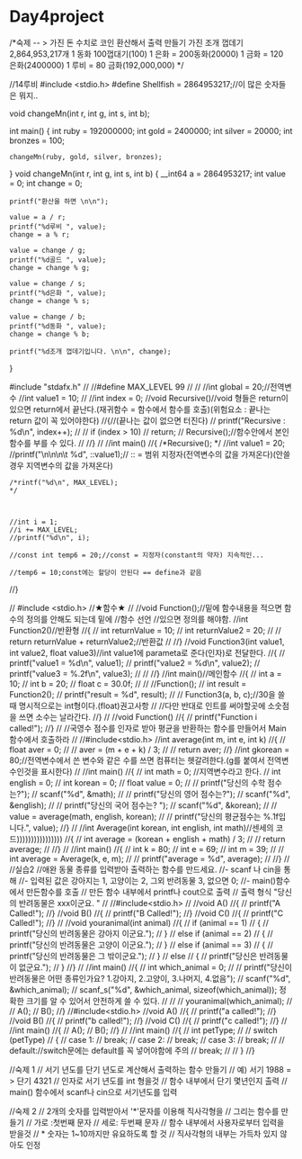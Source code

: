 # Day4project

/*숙제 -- > 가진 돈 수치로 코인 환산해서 출력 만들기
		가진 조개 껍데기 2,864,953,217개
		1 동화  100껍대기(100)
		1 은화 = 200동화(20000)
		1 금화 = 120 은화(2400000)
		1 루비 = 80 금화(192,000,000)
*/

//14루비
#include <stdio.h>
#define Shellfish = 2864953217;//이 많은 숫자들은 뭐지..

void changeMn(int r, int g, int s, int b);

int main()
{
	int ruby = 192000000;
	int gold = 2400000;
	int silver = 20000;
	int bronzes = 100;

	changeMn(ruby, gold, silver, bronzes);

}
void changeMn(int r, int g, int s, int b)
{
	__int64 a = 2864953217;
	int value = 0;
	int change = 0;

	printf("환산을 하면 \n\n");

	value = a / r;
	printf("%d루비 ", value);
	change = a % r;

	value = change / g;
	printf("%d골드 ", value);
	change = change % g;

	value = change / s;
	printf("%d은화 ", value);
	change = change % s;

	value = change / b;
	printf("%d동화 ", value);
	change = change % b;

	printf("%d조개 껍데기입니다. \n\n", change);

}

#include "stdafx.h"
//
//#define MAX_LEVEL 99
//
//
//int global = 20;//전역변수
//int value1 = 10;
//
//int index = 0;
//void Recursive()//void 형들은 return이 있으면 return에서 끝난다.(재귀함수 = 함수에서 함수를 호출)(위험요소 : 끝나는 return 값이 꼭 있어야한다)
//{//(끝나는 값이 없으면 터진다)
//	printf("Recursive : %d\n", index++);
//
//	if (index > 10)
//		return;
//	Recursive();//함수안에서 본인함수를 부를 수 있다.
//
//}
//
//int main()
//{
	/*Recursive();
*/
	//int value1 = 20;
	//printf("\n\n\n\t %d", ::value1);// ::  = 범위 지정자(전역변수의 값을 가져온다)(안쓸경우 지역변수의 값을 가져온다)

	/*rintf("%d\n", MAX_LEVEL);
	*/



	//int i = 1;
	//i += MAX_LEVEL;
	//printf("%d\n", i);

	//const int temp6 = 20;//const = 지정자(constant의 약자) 지속적인...

	//temp6 = 10;const에는 할당이 안된다 == define과 같음



//}


// #include <stdio.h>
//★함수★
//
//void Function();//밑에 함수내용을 적으면 함수의 정의를 안해도 되는데 밑에
//함수 선언		//있으면 정의를 해야함.
//int Function2()//반환형 
//{
//	int returnValue = 10;
//	int returnValue2 = 20;
//
//	return returnValue + returnValue2;//반환값
//
//}
//void Function3(int value1, int value2, float value3)//int value1에 parameta로 준다(인자)로 전달한다.
//{
//	printf("value1 = %d\n", value1);
//	printf("value2 = %d\n", value2); 
//	printf("value3 = %.2f\n", value3);
//
//
//}
//int main()//메인함수
//{
//	int a = 10;
//	int b = 20;
//	float c = 30.0f;
//
//	//Function();
//	int result = Function2();
//	printf("result = %d", result);
//
//	Function3(a, b, c);//30을 쓸 때 명시적으로는 int형이다.(float)권고사항 
//	//다만 반대로 인트를 써야할곳에 소숫점을 쓰면 소수는 날라간다.
//}
//
//void Function()
//{
//	printf("Function i called!");
//}
//
//국영수 점수를 인자로 받아 평균을 반환하는 함수를 만들어서 Main 함수에서 호출하라
//
//#include<stdio.h>
//int average(int m, int e, int k)
//{
//	float aver = 0;
//
//	aver = (m + e + k) / 3;
//
//	return aver;
//}
//int gkorean = 80;//전역변수에서 쓴 변수와 같은 수를 쓰면 컴퓨터는 헷갈려한다.(g를 붙여서 전역변수인것을 표시한다)
//
//int main()
//{
//	int math = 0; //지역변수라고 한다.
//	int english = 0;
//	int korean = 0;
//	float value = 0;
//
//	printf("당신의 수학 점수는?");
//	scanf("%d", &math);
//
//	printf("당신의 영어 점수는?");
//	scanf("%d", &english);
//
//	printf("당신의 국어 점수는? ");
//	scanf("%d", &korean);
//
//	value = average(math, english, korean);
//
//	printf("당신의 평균점수는 %.1f입니다.", value);
//}
//
//int Average(int korean, int english, int math)//센세의 코드))))))))))))))))
//{
//	int average = (korean + english + math) / 3;
//
//	return average;
//
//}
//
//int main()
//{
//	int k = 80;
//	int e = 69;
//	int m = 39;
//
//	int average = Average(k, e, m);
//
//	printf("average = %d", average);
//
//}
//
//실습2 
//애완 동물 종류를 입력받아 출력하는 함수를 만드세요.
//- scanf 나 cin을 통해
//- 입력된 값은 강아지는 1, 고양이는 2, 그외 반려동물 3, 없으면 0;
//- main()함수에서 만든함수를 호출
// 만든 함수 내부에서 printf나 cout으로 출력
// 출력 형식 "당신의 반려동물은 xxx이군요. "
//
//#include<stdio.h>
//
//void A()
//{
//	printf("A Called!");
//}
//void B()
//{
//	printf("B Called!");
//}
//void C()
//{
//	printf("C Called!");
//}
//
//void youranimal(int animal)
//{
//	if (animal == 1)
//	{
//		printf("당신의 반려동물은 강아지 이군요.");
//	}
//	else if (animal == 2)
//	{
//		printf("당신의 반려동물은 고양이 이군요.");
//	}
//	else if (animal == 3)
//	{
//		printf("당신의 반려동물은 그 밖이군요.");
//	}
//	else
//	{
//		printf("당신은 반려동물이 없군요.");
//	}
//}
//
//int main()
//{
//	int which_animal = 0;
//
//	printf("당신이 반려동물은 어떤 종류인가요? 1.강아지, 2.고양이, 3.나머지, 4.없음");
//	scanf("%d", &which_animal);
//	scanf_s("%d", &which_animal, sizeof(which_animal)); 정확한 크기를 알 수 있어서 안전하게 쓸 수 있다.
//
//
//	youranimal(which_animal);
//
//	A();
//	B();
//}
//#include<stdio.h>
//void A()
//{
//	printf("a called!");
//}
//void B()
//{
//	printf("b called!");
//}
//void C()
//{
//	printf("c called!");
//}
//
//int main()
//{
//	A();
//	B();
//}
//
//int main()
//{
//	int petType;
//
//	switch (petType)
//	{
//	case 1:
//		break;
//	case 2:
//		break;
//	case 3:
//		break;
//
//	default://switch문에는 default를 꼭 넣어야함에 주의
//		break;
//
//	}
//}

//숙제 1
// 서기 년도를 단기 년도로 계산해서 출력하는 함수 만들기
// 예) 서기 1988 = > 단기 4321
// 인자로 서기 년도를 int 형을것
// 함수 내부에서 단기 몇년인지 출력
// main() 함수에서 scanf나 cin으로 서기년도를 입력


//숙제 2
//  2개의 숫자를 입력받아서 '*'문자를 이용해 직사각형을
//  그리는 함수를 만들기
//  가로 :첫번째 문자
//	세로: 두번째 문자
//	함수 내부에서 사용자로부터 입력을 받을것
// * 숫자는 1~10까지만 유요하도록 할 것
// 직사각형의 내부는 가득차 있지 않아도 인정
